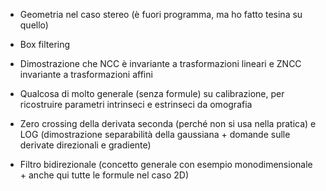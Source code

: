 - Geometria nel caso stereo (è fuori programma, ma ho fatto tesina su quello)

- Box filtering

- Dimostrazione che NCC è invariante a trasformazioni lineari e ZNCC invariante a trasformazioni affini

- Qualcosa di molto generale (senza formule) su calibrazione, per ricostruire parametri intrinseci e estrinseci da omografia

- Zero crossing della derivata seconda (perché non si usa nella pratica) e LOG (dimostrazione separabilità della gaussiana + domande sulle derivate direzionali e gradiente)

- Filtro bidirezionale (concetto generale con esempio monodimensionale + anche qui tutte le formule nel caso 2D)